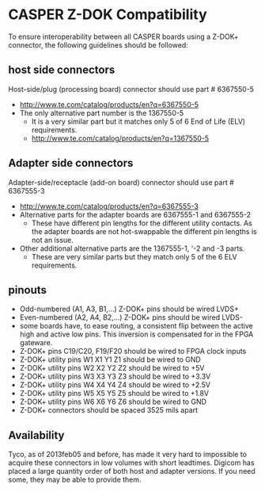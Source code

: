 # CASPER Z-DOK Compatibility

To ensure interoperability between all CASPER boards using a Z-DOK+
connector, the following guidelines should be followed:

## host side connectors

Host-side/plug (processing board) connector should use part \# 6367550-5

  - <http://www.te.com/catalog/products/en?q=6367550-5>
  - The only alternative part number is the 1367550-5
      - It is a very similar part but it matches only 5 of 6 End of Life
        (ELV) requirements.
      - <http://www.te.com/catalog/products/en?q=1367550-5>

## Adapter side connectors

Adapter-side/receptacle (add-on board) connector should use part \#
6367555-3

  - <http://www.te.com/catalog/products/en?q=6367555-3>
  - Alternative parts for the adapter boards are 6367555-1 and 6367555-2
      - These have different pin lengths for the different utility
        contacts. As the adapter boards are not hot-swappable the
        different pin lengths is not an issue.
  - Other additional alternative parts are the 1367555-1, '-2 and -3
    parts.
      - These are very similar parts but they match only 5 of the 6 ELV
        requirements.

## pinouts

  - Odd-numbered (A1, A3, B1,...) Z-DOK+ pins should be wired LVDS+
  - Even-numbered (A2, A4, B2,...) Z-DOK+ pins should be wired LVDS-
  - some boards have, to ease routing, a consistent flip between the
    active high and active low pins. This inversion is compensated for
    in the FPGA gateware.
  - Z-DOK+ pins C19/C20, F19/F20 should be wired to FPGA clock inputs
  - Z-DOK+ utility pins W1 X1 Y1 Z1 should be wired to GND
  - Z-DOK+ utility pins W2 X2 Y2 Z2 should be wired to +5V
  - Z-DOK+ utility pins W3 X3 Y3 Z3 should be wired to +3.3V
  - Z-DOK+ utility pins W4 X4 Y4 Z4 should be wired to +2.5V
  - Z-DOK+ utility pins W5 X5 Y5 Z5 should be wired to +1.8V
  - Z-DOK+ utility pins W6 X6 Y6 Z6 should be wired to GND
  - Z-DOK+ connectors should be spaced 3525 mils apart

## Availability

Tyco, as of 2013feb05 and before, has made it very hard to impossible to
acquire these connectors in low volumes with short leadtimes. Digicom
has placed a large quantity order of both host and adapter versions. If
you need some, they may be able to provide them.
